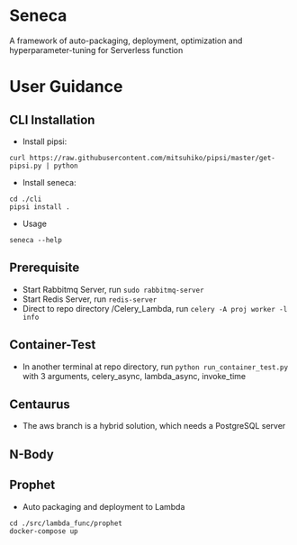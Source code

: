 # Seneca
A framework of auto-packaging, deployment, optimization and hyperparameter-tuning for Serverless function

# User Guidance

## CLI Installation

* Install pipsi:
```
curl https://raw.githubusercontent.com/mitsuhiko/pipsi/master/get-pipsi.py | python
```
* Install seneca:
```
cd ./cli
pipsi install .
```
* Usage
```
seneca --help
```

## Prerequisite
- Start Rabbitmq Server, run ``` sudo rabbitmq-server ```
- Start Redis Server, run ``` redis-server ```
- Direct to repo directory /Celery_Lambda, run ``` celery -A proj worker -l info ```

## Container-Test
- In another terminal at repo directory, run ``` python run_container_test.py ``` with 3 arguments, celery_async, lambda_async, invoke_time

## Centaurus 
- The aws branch is a hybrid solution, which needs a PostgreSQL server

## N-Body

## Prophet

* Auto packaging and deployment to Lambda
```
cd ./src/lambda_func/prophet
docker-compose up
```